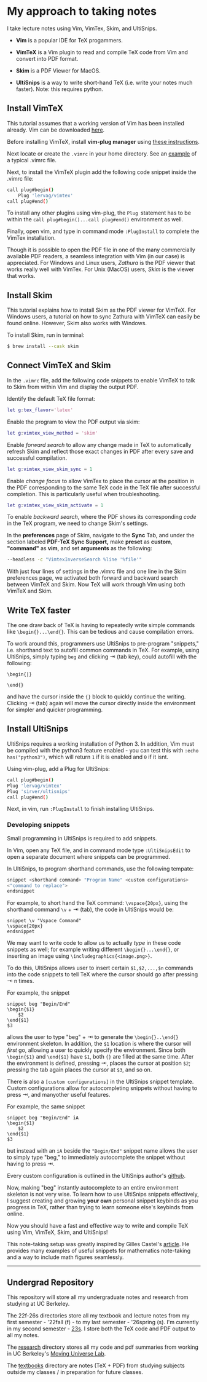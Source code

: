 # My approach to taking notes
I take lecture notes using Vim, VimTex, Skim, and UltiSnips. 

- **Vim** is a popular IDE for TeX progammers. 

- **VimTeX** is a Vim plugin to read and compile TeX code from Vim and convert into PDF format. 

- **Skim** is a PDF Viewer for MacOS. 

- **UltiSnips** is a way to write short-hand TeX (i.e. write your notes much faster). Note: this requires python.

  

## Install VimTeX

This tutorial assumes that a working version of Vim has been installed already. Vim can be downloaded [here](https://www.vim.org/download.php).

Before installing VimTeX, install **vim-plug manager** using [these instructions](https://raw.githubusercontent.com/junegunn/vim-plug/master/plug.vim). 

Next locate or create the `.vimrc` in your home directory. See an [example](https://gist.github.com/simonista/8703722) of a typical .vimrc file.

Next, to install the VimTeX plugin add the following code snippet inside the .vimrc file: 

```bash
call plug#begin()
	Plug 'lervag/vimtex'
call plug#end()
```

To install any other plugins using vim-plug, the `Plug `statement has to be within the `call plug#begin()...call plug#end()` environment as well. 

Finally, open vim, and type in command mode `:PlugInstall` to complete the VimTex installation.

Though it is possible to open the PDF file in one of the many commercially available PDF readers, a seamless integration with Vim (in our case) is appreciated. For Windows and Linux  users, _Zathura_ is the PDF viewer that works really well with VimTex. For Unix (MacOS) users, _Skim_ is the viewer that works.

## Install Skim

This tutorial explains how to install Skim as the PDF viewer for VimTeX. For Windows users, a tutorial on how to sync Zathura with VimTeX can easily be found online. However, Skim also works with Windows.

To install Skim, run in terminal:

```bash
$ brew install --cask skim
```

## Connect VimTeX and Skim

In the `.vimrc` file, add the following code snippets to enable VimTeX to talk to Skim from within Vim and display the output PDF.

Identify the default TeX file format:

```matlab
let g:tex_flavor='latex'
```

Enable the program to view the PDF output via skim:

```matlab
let g:vimtex_view_method = 'skim'
```

Enable _forward search_ to allow any change made in TeX to automatically refresh Skim and reflect those exact changes in PDF after every save and successful compilation. 

```matlab
let g:vimtex_view_skim_sync = 1
```

Enable _change focus_ to allow VimTex to place the cursor at the position in the PDF corresponding to the same TeX code in the TeX file after successful completion. This is particularly useful when troubleshooting.

```matlab
let g:vimtex_view_skim_activate = 1
```

To enable _backward search_, where the PDF shows its corresponding _code_ in the TeX program, we need to change Skim's settings. 

In the **preferences** page of Skim, navigate to the **Sync** Tab, and under the section labeled **PDF-TeX Sync Support,** make **preset** as **custom**,  **"command"** as **vim**, and set **arguments** as the following:

```bash
--headless -c "VimtexInverseSearch %line '%file'"
```

With just four lines of settings in the .vimrc file and one line in the Skim preferences page, we activated both forward and backward search between VimTeX and Skim. Now TeX will work through Vim using both VimTeX and Skim. 

## Write TeX faster

The one draw back of TeX is having to repeatedly write simple commands like `\begin{}...\end{}`. This can be tedious and cause compilation errors.

To work around this, programmers use UltiSnips to pre-program "snippets," i.e. shorthand text to autofill common commands in TeX. For example, using UltiSnips, simply typing `beg` and clicking ⇥ (tab key), could autofill with the following:

```TeX
\begin{|}

\end{}
```

and have the cursor inside the `{}` block to quickly continue the writing. Clicking ⇥ (tab) again will move the cursor directly inside the environment for simpler and quicker programming.

## Install UltiSnips 

UltiSnips requires a working installation of Python 3. In addition, Vim must be compiled with the python3 feature enabled - you can test this with `:echo has("python3")`, which will return `1` if it is enabled and `0` if it isnt.

Using vim-plug, add a Plug for UltiSnips:

```bash
call plug#begin()
Plug 'lervag/vimtex'
Plug 'sirver/ultisnips'
call plug#end()
```

Next, in vim, run `:PlugInstall` to finish installing UltiSnips.

### Developing snippets

Small programming in UltiSnips is required to add snippets.

In Vim, open any TeX file, and in command mode type `:UltiSnipsEdit` to open a separate document where snippets can be programmed.

In UltiSnips, to program shorthand commands, use the following tempate: 
```bash
snippet <shorthand command> "Program Name" <custom configurations>
<"command to replace">
endsnippet
```

For example, to short hand the TeX command: `\vspace{20px}`, using the shorthand command `\v` + ⇥ (tab), the code in UltiSnips would be:

```TeX
snippet \v "Vspace Command"
\vspace{20px}
endsnippet
```

We may want to write code to allow us to actually _type_ in these code snippets as well; for example writing different `\begin{}...\end{}`, or inserting an image using `\includegraphics{<image.png>}`.

To do this, UltiSnips allows user to insert certain `$1,$2,...,$n` commands into the code snippets to tell TeX where the cursor should go after pressing ⇥ n times.

For example, the snippet

```Tex	
snippet beg "Begin/End"
\begin{$1}
	$2
\end{$1}
$3
```

allows the user to type "beg" + ⇥ to generate the `\begin{}..\end{}` environment skeleton. In addition, the `$1` location is where the cursor will _first_ go, allowing a user to quickly specify the environment. Since both `\begin{$1}` and `\end{$1}` have `$1`, both `{}` are filled at the same time. After the environment is defined, pressing ⇥, places the cursor at position `$2`; pressing the tab again places the cursor at `$3`, and so on. 

There is also a `[custom configurations]` in the UltiSnips snippet template. Custom configurations allow for autocompleting snippets without having to press ⇥, and manyother useful features.

For example, the same snippet

```TeX
snippet beg "Begin/End" iA
\begin{$1}
	$2
\end{$1}
$3
```

but instead with an `iA` beside the `"Begin/End"` snippet name allows the user to simply type "beg," to immediately autocomplete the snippet without having to press ⇥. 

Every custom configuration is outlined in the UltiSnips author's [github](https://github.com/SirVer/ultisnips). 

Now, making "beg" instantly autocomplete to an entire environment skeleton is not very wise. To learn how to use UltiSnips snippets effectively, I suggest creating and growing **your own** personal snippet keybinds as you progress in TeX, rather than trying to learn someone else's keybinds from online. 

Now you should have a fast and effective way to write and compile TeX using Vim, VimTeX, Skim, and UltiSnips!

This note-taking setup was greatly inspired by Gilles Castel's [article](https://castel.dev/post/lecture-notes-1/). He provides many examples of useful snippets for mathematics note-taking and a way to include math figures seamlessly. 

--------------------------------------------------------------------------------------------------------------------------

## Undergrad Repository

This repository will store all my undergraduate notes and research from studying at UC Berkeley. 

The 22f-26s directories store all my textbook and lecture notes from my first semester - '22fall (f) - to my last semester - '26spring (s). I'm currently in my second semester - [23s](https://github.com/devdeliw/undergrad/tree/main/23s). I store both the TeX code and PDF output to all my notes. 

The [research](https://github.com/devdeliw/undergrad/tree/main/research) directory stores all my code and pdf summaries from working in UC Berkeley's [Moving Universe Lab](https://jluastro.atlassian.net/wiki/spaces/MULab/overview).

The [textbooks](https://github.com/devdeliw/undergrad/tree/main/textbooks) directory are notes (TeX + PDF) from studying subjects outside my classes / in preparation for future classes. 
